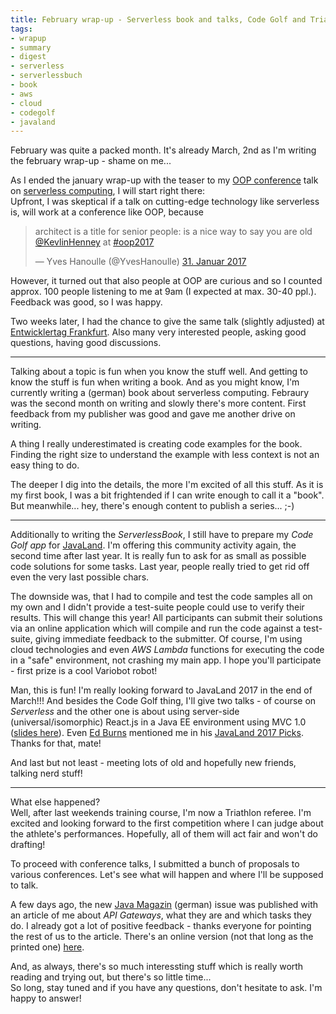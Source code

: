 ```yaml
---
title: February wrap-up - Serverless book and talks, Code Golf and Triathlon referee
tags:
- wrapup
- summary
- digest
- serverless
- serverlessbuch
- book
- aws
- cloud
- codegolf
- javaland
---
```


February was quite a packed month.
It's already March, 2nd as I'm writing the february wrap-up - shame on me...

As I ended the january wrap-up with the teaser to my [OOP conference](http://www.oop-konferenz.de) talk on [serverless computing](https://speakerdeck.com/dasniko/serverless-cloud-architectures), I will start right there:  
Upfront, I was skeptical if a talk on cutting-edge technology like serverless is, will work at a conference like OOP, because

<blockquote class="twitter-tweet" data-lang="de"><p lang="en" dir="ltr">architect is a title for senior people: is a nice way to say you are old <a href="https://twitter.com/KevlinHenney">@KevlinHenney</a> at <a href="https://twitter.com/hashtag/oop2017?src=hash">#oop2017</a></p>&mdash; Yves Hanoulle (@YvesHanoulle) <a href="https://twitter.com/YvesHanoulle/status/826474764055224325">31. Januar 2017</a></blockquote>
<script async src="//platform.twitter.com/widgets.js" charset="utf-8"></script>

However, it turned out that also people at OOP are curious and so I counted approx. 100 people listening to me at 9am (I expected at max. 30-40 ppl.). Feedback was good, so I was happy.

Two weeks later, I had the chance to give the same talk (slightly adjusted) at [Entwicklertag Frankfurt](https://entwicklertag.de/frankfurt/2017).
Also many very interested people, asking good questions, having good discussions.

---

Talking about a topic is fun when you know the stuff well.
And getting to know the stuff is fun when writing a book.
And as you might know, I'm currently writing a (german) book about serverless computing.
Febraury was the second month on writing and slowly there's more content.
First feedback from my publisher was good and gave me another drive on writing.

A thing I really underestimated is creating code examples for the book.
Finding the right size to understand the example with less context is not an easy thing to do.

The deeper I dig into the details, the more I'm excited of all this stuff.
As it is my first book, I was a bit frightended if I can write enough to call it a "book".
But meanwhile... hey, there's enough content to publish a series... ;-)

---

Additionally to writing the _ServerlessBook_, I still have to prepare my _Code Golf app_ for [JavaLand](https://javaland.eu).
I'm offering this community activity again, the second time after last year.
It is really fun to ask for as small as possible code solutions for some tasks.
Last year, people really tried to get rid off even the very last possible chars.

The downside was, that I had to compile and test the code samples all on my own and I didn't provide a test-suite people could use to verify their results. 
This will change this year!
All participants can submit their solutions via an online application which will compile and run the code against a test-suite, giving immediate feedback to the submitter.
Of course, I'm using cloud technologies and even _AWS Lambda_ functions for executing the code in a "safe" environment, not crashing my main app.
I hope you'll participate - first prize is a cool Variobot robot!

Man, this is fun! I'm really looking forward to JavaLand 2017 in the end of March!!!
And besides the Code Golf thing, I'll give two talks - of course on _Serverless_ and the other one is about using server-side (universal/isomorphic) React.js in a Java EE environment using MVC 1.0 ([slides here](https://speakerdeck.com/dasniko/isomorphic-javascript-apps-with-react-dot-js-and-java-ee)).
Even [Ed Burns](https://twitter.com/edburns) mentioned me in his [JavaLand 2017 Picks](http://ridingthecrest.com/blog/2017/02/27/javaland-2017-picks.html). Thanks for that, mate!

And last but not least - meeting lots of old and hopefully new friends, talking nerd stuff!

---

What else happened?  
Well, after last weekends training course, I'm now a Triathlon referee.
I'm excited and looking forward to the first competition where I can judge about the athlete's performances.
Hopefully, all of them will act fair and won't do drafting!

To proceed with conference talks, I submitted a bunch of proposals to various conferences.
Let's see what will happen and where I'll be supposed to talk.

A few days ago, the new [Java Magazin](https://jaxenter.de/ausgaben/java-magazin-4-17) (german) issue was published with an article of me about _API Gateways_, what they are and which tasks they do.
I already got a lot of positive feedback - thanks everyone for pointing the rest of us to the article.
There's an online version (not that long as the printed one) [here](https://jaxenter.de/was-ist-ein-api-gateway-und-wofuer-kann-ich-es-einsetzen-49804).

And, as always, there's so much interessting stuff which is really worth reading and trying out, but there's so little time...  
So long, stay tuned and if you have any questions, don't hesitate to ask. I'm happy to answer!
